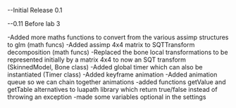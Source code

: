 --Initial Release 0.1

--0.11 Before lab 3

-Added more maths functions to convert from the various assimp structures to glm (math funcs)
-Added assimp 4x4 matrix to SQTTransform decomposition (math funcs)
-Replaced the bone local transformations to be represented initially by a matrix 4x4 to now an SQT transform (SkinnedModel, Bone class)
-Added global timer which can also be instantiated (Timer class)
-Added keyframe animation
-Added animation queue so we can chain together animations
-added functions getValue and getTable alternatives to luapath library which return true/false instead of throwing an exception
-made some variables optional in the settings
